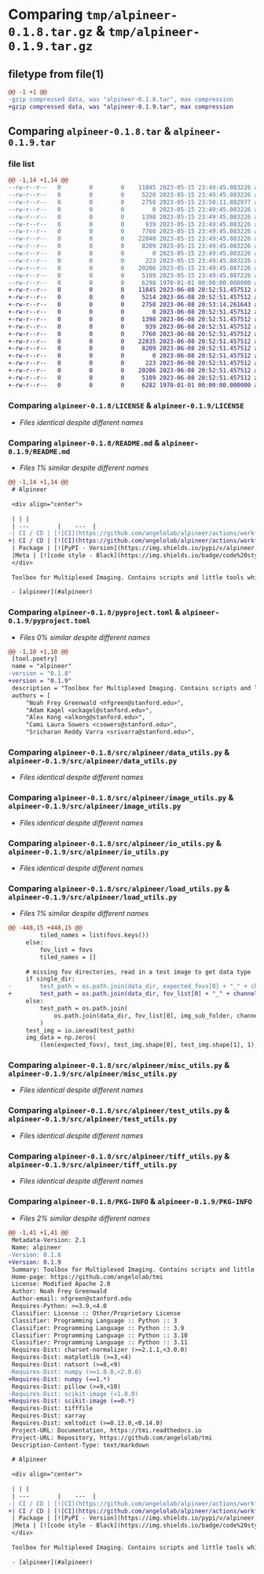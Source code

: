 # Comparing `tmp/alpineer-0.1.8.tar.gz` & `tmp/alpineer-0.1.9.tar.gz`

## filetype from file(1)

```diff
@@ -1 +1 @@
-gzip compressed data, was "alpineer-0.1.8.tar", max compression
+gzip compressed data, was "alpineer-0.1.9.tar", max compression
```

## Comparing `alpineer-0.1.8.tar` & `alpineer-0.1.9.tar`

### file list

```diff
@@ -1,14 +1,14 @@
--rw-r--r--   0        0        0    11845 2023-05-15 23:49:45.083226 alpineer-0.1.8/LICENSE
--rw-r--r--   0        0        0     5220 2023-05-15 23:49:45.083226 alpineer-0.1.8/README.md
--rw-r--r--   0        0        0     2758 2023-05-15 23:50:11.882977 alpineer-0.1.8/pyproject.toml
--rw-r--r--   0        0        0        0 2023-05-15 23:49:45.083226 alpineer-0.1.8/src/alpineer/__init__.py
--rw-r--r--   0        0        0     1398 2023-05-15 23:49:45.083226 alpineer-0.1.8/src/alpineer/data_utils.py
--rw-r--r--   0        0        0      939 2023-05-15 23:49:45.083226 alpineer-0.1.8/src/alpineer/image_utils.py
--rw-r--r--   0        0        0     7760 2023-05-15 23:49:45.083226 alpineer-0.1.8/src/alpineer/io_utils.py
--rw-r--r--   0        0        0    22840 2023-05-15 23:49:45.083226 alpineer-0.1.8/src/alpineer/load_utils.py
--rw-r--r--   0        0        0     8209 2023-05-15 23:49:45.083226 alpineer-0.1.8/src/alpineer/misc_utils.py
--rw-r--r--   0        0        0        0 2023-05-15 23:49:45.083226 alpineer-0.1.8/src/alpineer/py.typed
--rw-r--r--   0        0        0      223 2023-05-15 23:49:45.083226 alpineer-0.1.8/src/alpineer/settings.py
--rw-r--r--   0        0        0    20206 2023-05-15 23:49:45.087226 alpineer-0.1.8/src/alpineer/test_utils.py
--rw-r--r--   0        0        0     5109 2023-05-15 23:49:45.087226 alpineer-0.1.8/src/alpineer/tiff_utils.py
--rw-r--r--   0        0        0     6298 1970-01-01 00:00:00.000000 alpineer-0.1.8/PKG-INFO
+-rw-r--r--   0        0        0    11845 2023-06-08 20:52:51.457512 alpineer-0.1.9/LICENSE
+-rw-r--r--   0        0        0     5214 2023-06-08 20:52:51.457512 alpineer-0.1.9/README.md
+-rw-r--r--   0        0        0     2758 2023-06-08 20:53:14.261643 alpineer-0.1.9/pyproject.toml
+-rw-r--r--   0        0        0        0 2023-06-08 20:52:51.457512 alpineer-0.1.9/src/alpineer/__init__.py
+-rw-r--r--   0        0        0     1398 2023-06-08 20:52:51.457512 alpineer-0.1.9/src/alpineer/data_utils.py
+-rw-r--r--   0        0        0      939 2023-06-08 20:52:51.457512 alpineer-0.1.9/src/alpineer/image_utils.py
+-rw-r--r--   0        0        0     7760 2023-06-08 20:52:51.457512 alpineer-0.1.9/src/alpineer/io_utils.py
+-rw-r--r--   0        0        0    22835 2023-06-08 20:52:51.457512 alpineer-0.1.9/src/alpineer/load_utils.py
+-rw-r--r--   0        0        0     8209 2023-06-08 20:52:51.457512 alpineer-0.1.9/src/alpineer/misc_utils.py
+-rw-r--r--   0        0        0        0 2023-06-08 20:52:51.457512 alpineer-0.1.9/src/alpineer/py.typed
+-rw-r--r--   0        0        0      223 2023-06-08 20:52:51.457512 alpineer-0.1.9/src/alpineer/settings.py
+-rw-r--r--   0        0        0    20206 2023-06-08 20:52:51.457512 alpineer-0.1.9/src/alpineer/test_utils.py
+-rw-r--r--   0        0        0     5109 2023-06-08 20:52:51.457512 alpineer-0.1.9/src/alpineer/tiff_utils.py
+-rw-r--r--   0        0        0     6282 1970-01-01 00:00:00.000000 alpineer-0.1.9/PKG-INFO
```

### Comparing `alpineer-0.1.8/LICENSE` & `alpineer-0.1.9/LICENSE`

 * *Files identical despite different names*

### Comparing `alpineer-0.1.8/README.md` & `alpineer-0.1.9/README.md`

 * *Files 1% similar despite different names*

```diff
@@ -1,14 +1,14 @@
 # Alpineer
 
 <div align="center">
 
 | | |
 | ---        |    ---  |
-| CI / CD | [![CI](https://github.com/angelolab/alpineer/actions/workflows/ci.yml/badge.svg)](https://github.com/angelolab/alpineer/actions/workflows/ci.yml) [![Coverage Status](https://coveralls.io/repos/github/angelolab/alpineer/badge.svg?branch=main)](https://coveralls.io/github/angelolab/mibi-bin-tools?branch=main) |
+| CI / CD | [![CI](https://github.com/angelolab/alpineer/actions/workflows/ci.yml/badge.svg)](https://github.com/angelolab/alpineer/actions/workflows/ci.yml) [![Coverage Status](https://coveralls.io/repos/github/angelolab/alpineer/badge.svg?branch=main)](https://coveralls.io/github/angelolab/alpineer?branch=main) |
 | Package | [![PyPI - Version](https://img.shields.io/pypi/v/alpineer.svg?logo=pypi&label=PyPI&logoColor=gold)](https://pypi.org/project/alpineer/) [![PyPI - Downloads](https://img.shields.io/pypi/dm/alpineer.svg?color=blue&label=Downloads&logo=pypi&logoColor=gold)](https://pypi.org/project/alpineer/) [![PyPI - Python Version](https://img.shields.io/pypi/pyversions/alpineer.svg?logo=python&label=Python&logoColor=gold)](https://pypi.org/project/alpineer/) |
 |Meta | [![code style - Black](https://img.shields.io/badge/code%20style-black-000000.svg)](https://github.com/psf/black) [![types - Mypy](https://img.shields.io/badge/types-Mypy-blue.svg)](https://github.com/python/mypy) [![PyPI - License](https://img.shields.io/pypi/l/alpineer?color=9400d3)](LICENSE) |
 </div>
 
 Toolbox for Multiplexed Imaging. Contains scripts and little tools which are used throughout [ark-analysis](https://github.com/angelolab/ark-analysis), [mibi-bin-tools](https://github.com/angelolab/mibi-bin-tools), and [toffy](https://github.com/angelolab/toffy)
 
 - [alpineer](#alpineer)
```

### Comparing `alpineer-0.1.8/pyproject.toml` & `alpineer-0.1.9/pyproject.toml`

 * *Files 0% similar despite different names*

```diff
@@ -1,10 +1,10 @@
 [tool.poetry]
 name = "alpineer"
-version = "0.1.8"
+version = "0.1.9"
 description = "Toolbox for Multiplexed Imaging. Contains scripts and little tools which are used throughout ark-analysis, mibi-bin-tools, and toffy."
 authors = [
     "Noah Frey Greenwald <nfgreen@stanford.edu>",
     "Adam Kagel <ackagel@stanford.edu>",
     "Alex Kong <alkong@stanford.edu>",
     "Cami Laura Sowers <csowers@stanford.edu>",
     "Sricharan Reddy Varra <srivarra@stanford.edu>",
```

### Comparing `alpineer-0.1.8/src/alpineer/data_utils.py` & `alpineer-0.1.9/src/alpineer/data_utils.py`

 * *Files identical despite different names*

### Comparing `alpineer-0.1.8/src/alpineer/image_utils.py` & `alpineer-0.1.9/src/alpineer/image_utils.py`

 * *Files identical despite different names*

### Comparing `alpineer-0.1.8/src/alpineer/io_utils.py` & `alpineer-0.1.9/src/alpineer/io_utils.py`

 * *Files identical despite different names*

### Comparing `alpineer-0.1.8/src/alpineer/load_utils.py` & `alpineer-0.1.9/src/alpineer/load_utils.py`

 * *Files 1% similar despite different names*

```diff
@@ -448,15 +448,15 @@
         tiled_names = list(fovs.keys())
     else:
         fov_list = fovs
         tiled_names = []
 
     # missing fov directories, read in a test image to get data type
     if single_dir:
-        test_path = os.path.join(data_dir, expected_fovs[0] + "_" + channel + "." + file_ext)
+        test_path = os.path.join(data_dir, fov_list[0] + "_" + channel + "." + file_ext)
     else:
         test_path = os.path.join(
             os.path.join(data_dir, fov_list[0], img_sub_folder, channel + "." + file_ext)
         )
     test_img = io.imread(test_path)
     img_data = np.zeros(
         (len(expected_fovs), test_img.shape[0], test_img.shape[1], 1), dtype=test_img.dtype
```

### Comparing `alpineer-0.1.8/src/alpineer/misc_utils.py` & `alpineer-0.1.9/src/alpineer/misc_utils.py`

 * *Files identical despite different names*

### Comparing `alpineer-0.1.8/src/alpineer/test_utils.py` & `alpineer-0.1.9/src/alpineer/test_utils.py`

 * *Files identical despite different names*

### Comparing `alpineer-0.1.8/src/alpineer/tiff_utils.py` & `alpineer-0.1.9/src/alpineer/tiff_utils.py`

 * *Files identical despite different names*

### Comparing `alpineer-0.1.8/PKG-INFO` & `alpineer-0.1.9/PKG-INFO`

 * *Files 2% similar despite different names*

```diff
@@ -1,41 +1,41 @@
 Metadata-Version: 2.1
 Name: alpineer
-Version: 0.1.8
+Version: 0.1.9
 Summary: Toolbox for Multiplexed Imaging. Contains scripts and little tools which are used throughout ark-analysis, mibi-bin-tools, and toffy.
 Home-page: https://github.com/angelolab/tmi
 License: Modified Apache 2.0
 Author: Noah Frey Greenwald
 Author-email: nfgreen@stanford.edu
 Requires-Python: >=3.9,<4.0
 Classifier: License :: Other/Proprietary License
 Classifier: Programming Language :: Python :: 3
 Classifier: Programming Language :: Python :: 3.9
 Classifier: Programming Language :: Python :: 3.10
 Classifier: Programming Language :: Python :: 3.11
 Requires-Dist: charset-normalizer (>=2.1.1,<3.0.0)
 Requires-Dist: matplotlib (>=3,<4)
 Requires-Dist: natsort (>=8,<9)
-Requires-Dist: numpy (>=1.0.0,<2.0.0)
+Requires-Dist: numpy (==1.*)
 Requires-Dist: pillow (>=9,<10)
-Requires-Dist: scikit-image (<1.0.0)
+Requires-Dist: scikit-image (==0.*)
 Requires-Dist: tifffile
 Requires-Dist: xarray
 Requires-Dist: xmltodict (>=0.13.0,<0.14.0)
 Project-URL: Documentation, https://tmi.readthedocs.io
 Project-URL: Repository, https://github.com/angelolab/tmi
 Description-Content-Type: text/markdown
 
 # Alpineer
 
 <div align="center">
 
 | | |
 | ---        |    ---  |
-| CI / CD | [![CI](https://github.com/angelolab/alpineer/actions/workflows/ci.yml/badge.svg)](https://github.com/angelolab/alpineer/actions/workflows/ci.yml) [![Coverage Status](https://coveralls.io/repos/github/angelolab/alpineer/badge.svg?branch=main)](https://coveralls.io/github/angelolab/mibi-bin-tools?branch=main) |
+| CI / CD | [![CI](https://github.com/angelolab/alpineer/actions/workflows/ci.yml/badge.svg)](https://github.com/angelolab/alpineer/actions/workflows/ci.yml) [![Coverage Status](https://coveralls.io/repos/github/angelolab/alpineer/badge.svg?branch=main)](https://coveralls.io/github/angelolab/alpineer?branch=main) |
 | Package | [![PyPI - Version](https://img.shields.io/pypi/v/alpineer.svg?logo=pypi&label=PyPI&logoColor=gold)](https://pypi.org/project/alpineer/) [![PyPI - Downloads](https://img.shields.io/pypi/dm/alpineer.svg?color=blue&label=Downloads&logo=pypi&logoColor=gold)](https://pypi.org/project/alpineer/) [![PyPI - Python Version](https://img.shields.io/pypi/pyversions/alpineer.svg?logo=python&label=Python&logoColor=gold)](https://pypi.org/project/alpineer/) |
 |Meta | [![code style - Black](https://img.shields.io/badge/code%20style-black-000000.svg)](https://github.com/psf/black) [![types - Mypy](https://img.shields.io/badge/types-Mypy-blue.svg)](https://github.com/python/mypy) [![PyPI - License](https://img.shields.io/pypi/l/alpineer?color=9400d3)](LICENSE) |
 </div>
 
 Toolbox for Multiplexed Imaging. Contains scripts and little tools which are used throughout [ark-analysis](https://github.com/angelolab/ark-analysis), [mibi-bin-tools](https://github.com/angelolab/mibi-bin-tools), and [toffy](https://github.com/angelolab/toffy)
 
 - [alpineer](#alpineer)
```

